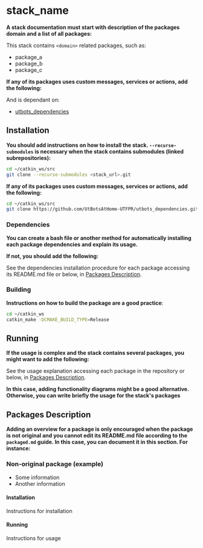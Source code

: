 # stack_name

**A stack documentation must start with description of the packages domain and a list of all packages:**

This stack contains `<domain>` related packages, such as:
- package_a
- package_b
- package_c

**If any of its packages uses custom messages, services or actions, add the following:**

And is dependant on:

- [utbots_dependencies](https://github.com/UtBotsAtHome-UTFPR/utbots_dependencies)


## Installation

**You should add instructions on how to install the stack. `--recurse-submodules` is necessary when the stack contains submodules (linked subrepositories):**
```bash
cd ~/catkin_ws/src
git clone --recurse-submodules <stack_url>.git
```

**If any of its packages uses custom messages, services or actions, add the following:**
```bash
cd ~/catkin_ws/src
git clone https://github.com/UtBotsAtHome-UTFPR/utbots_dependencies.git
```
### Dependencies

**You can create a bash file or another method for automatically installing each package dependencies and explain its usage.**

**If not, you should add the following:**

See the dependencies installation procedure for each package accessing its README.md file or below, in [Packages Description](#packages-description).

### Building

**Instructions on how to build the package are a good practice**:

```bash
cd ~/catkin_ws
catkin_make -DCMAKE_BUILD_TYPE=Release
```

## Running

**If the usage is complex and the stack contains several packages, you might want to add the following:**

See the usage explanation accessing each package in the repository or below, in [Packages Description](#packages-description).

**In this case, adding functionality diagrams might be a good alternative. Otherwise, you can write briefly the usage for the stack's packages**

## Packages Description

**Adding an overview for a package is only encouraged when the package is not original and you cannot edit its README.md file according to the `packaged.md` guide. In this case, you can document it in this section. For instance:**

### Non-original package (example)
- Some information
- Another information

#### Installation
Instructions for installation

#### Running
Instructions for usage
